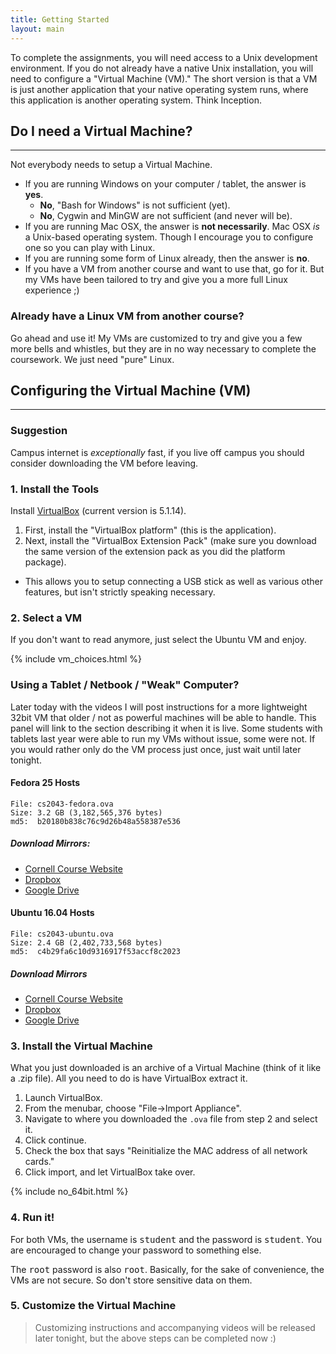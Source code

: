```yaml
---
title: Getting Started
layout: main
---
```


To complete the assignments, you will need access to a Unix development environment.  If
you do not already have a native Unix installation, you will need to configure a
"Virtual Machine (VM)."  The short version is that a VM is just another application that
your native operating system runs, where this application is another operating system.
Think Inception.

## Do I need a Virtual Machine?
----------------------------------------------------------------------------------------

Not everybody needs to setup a Virtual Machine.

- If you are running Windows on your computer / tablet, the answer is **yes**.
  - **No**, "Bash for Windows" is not sufficient (yet).
  - **No**, Cygwin and MinGW are not sufficient (and never will be).
- If you are running Mac OSX, the answer is **not necessarily**.  Mac OSX _is_ a
  Unix-based operating system.  Though I encourage you to configure one so you can
  play with Linux.
- If you are running some form of Linux already, then the answer is **no**.
- If you have a VM from another course and want to use that, go for it.  But my VMs have
  been tailored to try and give you a more full Linux experience ;)

### Already have a Linux VM from another course?

Go ahead and use it!  My VMs are customized to try and give you a few more bells and
whistles, but they are in no way necessary to complete the coursework.  We just need
"pure" Linux.

## Configuring the Virtual Machine (VM)
----------------------------------------------------------------------------------------

<div class="panel panel-default">
  <div class="panel-heading">
    <h3 class="panel-title">Suggestion</h3>
  </div>
  <div class="panel-body">
    <p>
      Campus internet is <em>exceptionally</em> fast, if you live off campus you should
      consider downloading the VM before leaving.
    </p>
  </div>
</div>

### 1. Install the Tools

Install [VirtualBox](https://www.virtualbox.org/wiki/Downloads) (current version is
5.1.14).

1. First, install the "VirtualBox platform" (this is the application).
2. Next, install the "VirtualBox Extension Pack" (make sure you download the same
   version of the extension pack as you did the platform package).
  - This allows you to setup connecting a USB stick as well as various other features,
    but isn't strictly speaking necessary.

### 2. Select a VM

If you don't want to read anymore, just select the Ubuntu VM and enjoy.

{% include vm_choices.html %}

<div class="panel panel-info">
  <div class="panel-heading">
    <h3 class="panel-title">Using a Tablet / Netbook / "Weak" Computer?</h3>
  </div>
  <div class="panel-body">
    <p>
      Later today with the videos I will post instructions for a more
      lightweight 32bit VM that older / not as powerful machines will be able to
      handle.  This panel will link to the section describing it when it is live.
      Some students with tablets last year were able to run my VMs without issue,
      some were not.  If you would rather only do the VM process just once, just
      wait until later tonight.
    </p>
  </div>
</div>

#### Fedora 25 Hosts

```console
File: cs2043-fedora.ova
Size: 3.2 GB (3,182,565,376 bytes)
md5:  b20180b838c76c9d26b48a558387e536
```

##### Download Mirrors:
- [Cornell Course Website](http://www.cs.cornell.edu/courses/cs2043/2017sp/vms/cs2043_fedora.ova)
- [Dropbox](https://www.dropbox.com/s/b40c4zsqi2j504r/cs2043_fedora.ova?dl=0)
- [Google Drive](https://drive.google.com/open?id=0B47IM_slYhMnUTViMzVWQkhPRWM)

#### Ubuntu 16.04 Hosts

```console
File: cs2043-ubuntu.ova
Size: 2.4 GB (2,402,733,568 bytes)
md5:  c4b29fa6c10d9316917f53accf8c2023
```

##### Download Mirrors
- [Cornell Course Website](http://www.cs.cornell.edu/courses/cs2043/2017sp/vms/cs2043_ubuntu.ova)
- [Dropbox](https://www.dropbox.com/s/4le4refjqutc2bk/cs2043_ubuntu.ova?dl=0)
- [Google Drive](https://drive.google.com/open?id=0B47IM_slYhMnMFpNdTUtWTlDUWc)

### 3. Install the Virtual Machine

What you just downloaded is an archive of a Virtual Machine (think of it like a
.zip file).  All you need to do is have VirtualBox extract it.

1. Launch VirtualBox.
2. From the menubar, choose "File->Import Appliance".
3. Navigate to where you downloaded the `.ova` file from step 2 and select it.
4. Click continue.
5. Check the box that says "Reinitialize the MAC address of all network cards."
6. Click import, and let VirtualBox take over.

{% include no_64bit.html %}

### 4. Run it!

For both VMs, the username is <kbd>student</kbd> and the password is
<kbd>student</kbd>.  You are encouraged to change your password to something
else.

The <kbd>root</kbd> password is also <kbd>root</kbd>.  Basically, for the sake
of convenience, the VMs are not secure.  So don't store sensitive data on them.

### 5. Customize the Virtual Machine

> Customizing instructions and accompanying videos will be released later
> tonight, but the above steps can be completed now :)
